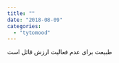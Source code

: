 ```yaml
---
title: ""
date: "2018-08-09"
categories: 
  - "tytomood"
---
```


طبیعت برای عدم فعالیت ارزش قائل است
